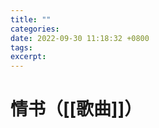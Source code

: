 ```yaml
---
title: ""
categories: 
date: 2022-09-30 11:18:32 +0800
tags: 
excerpt: 
---
```









# 情书（[[歌曲]]）








